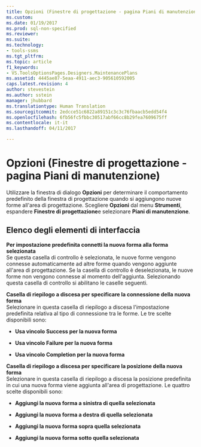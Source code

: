 ```yaml
---
title: Opzioni (Finestre di progettazione - pagina Piani di manutenzione) | Microsoft Docs
ms.custom: 
ms.date: 01/19/2017
ms.prod: sql-non-specified
ms.reviewer: 
ms.suite: 
ms.technology:
- tools-ssms
ms.tgt_pltfrm: 
ms.topic: article
f1_keywords:
- VS.ToolsOptionsPages.Designers.MaintenancePlans
ms.assetid: 4445ae87-5eaa-4911-aec3-905610592005
caps.latest.revision: 4
author: stevestein
ms.author: sstein
manager: jhubbard
ms.translationtype: Human Translation
ms.sourcegitcommit: 2edcce51c6822a89151c3c3c76fbaacb5edd54f4
ms.openlocfilehash: 6fb56fc5fbbc30517abf66cc8b29fea7609675ff
ms.contentlocale: it-it
ms.lasthandoff: 04/11/2017

---
```

# <a name="options-designers---maintenance-plans-page"></a>Opzioni (Finestre di progettazione - pagina Piani di manutenzione)
Utilizzare la finestra di dialogo **Opzioni** per determinare il comportamento predefinito della finestra di progettazione quando si aggiungono nuove forme all'area di progettazione. Scegliere **Opzioni** dal menu **Strumenti**, espandere **Finestre di progettazione**e selezionare **Piani di manutenzione**.  
  
## <a name="uielement-list"></a>Elenco degli elementi di interfaccia  
**Per impostazione predefinita connetti la nuova forma alla forma selezionata**  
Se questa casella di controllo è selezionata, le nuove forme vengono connesse automaticamente ad altre forme quando vengono aggiunte all'area di progettazione. Se la casella di controllo è deselezionata, le nuove forme non vengono connesse al momento dell'aggiunta. Selezionando questa casella di controllo si abilitano le caselle seguenti.  
  
**Casella di riepilogo a discesa per specificare la connessione della nuova forma**  
Selezionare in questa casella di riepilogo a discesa l'impostazione predefinita relativa al tipo di connessione tra le forme. Le tre scelte disponibili sono:  
  
-   **Usa vincolo Success per la nuova forma**  
  
-   **Usa vincolo Failure per la nuova forma**  
  
-   **Usa vincolo Completion per la nuova forma**  
  
**Casella di riepilogo a discesa per specificare la posizione della nuova forma**  
Selezionare in questa casella di riepilogo a discesa la posizione predefinita in cui una nuova forma viene aggiunta all'area di progettazione. Le quattro scelte disponibili sono:  
  
-   **Aggiungi la nuova forma a sinistra di quella selezionata**  
  
-   **Aggiungi la nuova forma a destra di quella selezionata**  
  
-   **Aggiungi la nuova forma sopra quella selezionata**  
  
-   **Aggiungi la nuova forma sotto quella selezionata**  
  

